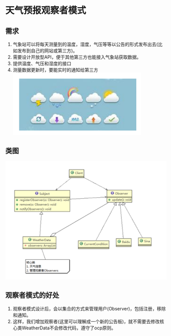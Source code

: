 # 天气预报观察者模式

## 需求

1) 气象站可以将每天测量到的温度，湿度，气压等等以公告的形式发布出去(比如发布到自己的网站或第三方)。
2) 需要设计开放型API，便于其他第三方也能接入气象站获取数据。
3) 提供温度、气压和湿度的接口
4) 测量数据更新时，要能实时的通知给第三方 \
   ![img.png](../../../../resources/picture/img59.png)

## 类图

![img.png](../../../../resources/picture/img64.png)

## 观察者模式的好处

1) 观察者模式设计后，会以集合的方式来管理用户(Observer)，包括注册，移除和通知。
2) 这样，我们增加观察者(这里可以理解成一个新的公告板)，就不需要去修改核心类WeatherData不会修改代码，遵守了ocp原则。